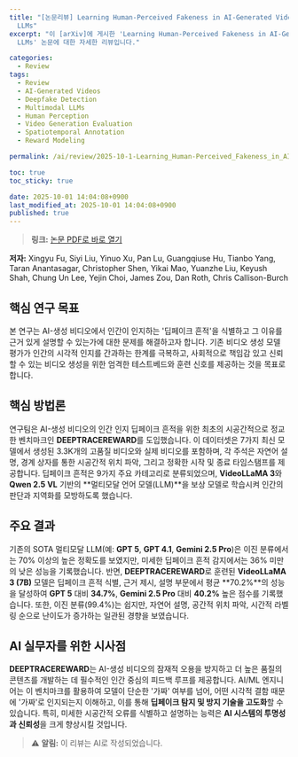 ```yaml
---
title: "[논문리뷰] Learning Human-Perceived Fakeness in AI-Generated Videos via Multimodal
  LLMs"
excerpt: "이 [arXiv]에 게시한 'Learning Human-Perceived Fakeness in AI-Generated Videos via Multimodal
  LLMs' 논문에 대한 자세한 리뷰입니다."

categories:
  - Review
tags:
  - Review
  - AI-Generated Videos
  - Deepfake Detection
  - Multimodal LLMs
  - Human Perception
  - Video Generation Evaluation
  - Spatiotemporal Annotation
  - Reward Modeling

permalink: /ai/review/2025-10-1-Learning_Human-Perceived_Fakeness_in_AI-Generated_Videos_via_Multimodal_LLMs/

toc: true
toc_sticky: true

date: 2025-10-01 14:04:08+0900
last_modified_at: 2025-10-01 14:04:08+0900
published: true
---
```

> **링크:** [논문 PDF로 바로 열기](https://arxiv.org/abs/2509.22646)

**저자:** Xingyu Fu, Siyi Liu, Yinuo Xu, Pan Lu, Guangqiuse Hu, Tianbo Yang, Taran Anantasagar, Christopher Shen, Yikai Mao, Yuanzhe Liu, Keyush Shah, Chung Un Lee, Yejin Choi, James Zou, Dan Roth, Chris Callison-Burch



## 핵심 연구 목표
본 연구는 AI-생성 비디오에서 인간이 인지하는 '딥페이크 흔적'을 식별하고 그 이유를 근거 있게 설명할 수 있는가에 대한 문제를 해결하고자 합니다. 기존 비디오 생성 모델 평가가 인간의 시각적 인지를 간과하는 한계를 극복하고, 사회적으로 책임감 있고 신뢰할 수 있는 비디오 생성을 위한 엄격한 테스트베드와 훈련 신호를 제공하는 것을 목표로 합니다.

## 핵심 방법론
연구팀은 AI-생성 비디오의 인간 인지 딥페이크 흔적을 위한 최초의 시공간적으로 정교한 벤치마크인 **DEEPTRACEREWARD**를 도입했습니다. 이 데이터셋은 7가지 최신 모델에서 생성된 3.3K개의 고품질 비디오와 실제 비디오를 포함하며, 각 주석은 자연어 설명, 경계 상자를 통한 시공간적 위치 파악, 그리고 정확한 시작 및 종료 타임스탬프를 제공합니다. 딥페이크 흔적은 9가지 주요 카테고리로 분류되었으며, **VideoLLaMA 3**와 **Qwen 2.5 VL** 기반의 **멀티모달 언어 모델(LLM)**을 보상 모델로 학습시켜 인간의 판단과 지역화를 모방하도록 했습니다.

## 주요 결과
기존의 SOTA 멀티모달 LLM(예: **GPT 5**, **GPT 4.1**, **Gemini 2.5 Pro**)은 이진 분류에서는 70% 이상의 높은 정확도를 보였지만, 미세한 딥페이크 흔적 감지에서는 36% 미만의 낮은 성능을 기록했습니다. 반면, **DEEPTRACEREWARD**로 훈련된 **VideoLLaMA 3 (7B)** 모델은 딥페이크 흔적 식별, 근거 제시, 설명 부문에서 평균 **70.2%**의 성능을 달성하여 **GPT 5** 대비 **34.7%**, **Gemini 2.5 Pro** 대비 **40.2%** 높은 점수를 기록했습니다. 또한, 이진 분류(99.4%)는 쉽지만, 자연어 설명, 공간적 위치 파악, 시간적 라벨링 순으로 난이도가 증가하는 일관된 경향을 보였습니다.

## AI 실무자를 위한 시사점
**DEEPTRACEREWARD**는 AI-생성 비디오의 잠재적 오용을 방지하고 더 높은 품질의 콘텐츠를 개발하는 데 필수적인 인간 중심의 피드백 루프를 제공합니다. AI/ML 엔지니어는 이 벤치마크를 활용하여 모델이 단순한 '가짜' 여부를 넘어, 어떤 시각적 결함 때문에 '가짜'로 인지되는지 이해하고, 이를 통해 **딥페이크 탐지 및 방지 기술을 고도화**할 수 있습니다. 특히, 미세한 시공간적 오류를 식별하고 설명하는 능력은 **AI 시스템의 투명성과 신뢰성**을 크게 향상시킬 것입니다.

> ⚠️ **알림:** 이 리뷰는 AI로 작성되었습니다.